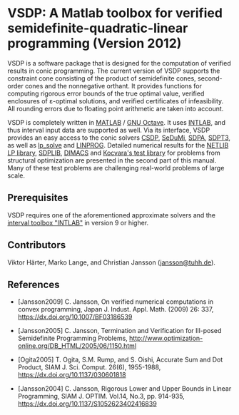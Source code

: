 # VSDP: A Matlab toolbox for verified semidefinite-quadratic-linear programming (Version 2012)

VSDP is a software package that is designed for the computation of verified
results in conic programming.  The current version of VSDP supports the
constraint cone consisting of the product of semidefinite cones, second-order
cones and the nonnegative orthant.  It provides functions for computing
rigorous error bounds of the true optimal value, verified enclosures of
ε-optimal  solutions, and verified certificates of infeasibility.  All rounding
errors due to floating point arithmetic are taken into account.

VSDP is completely written in [MATLAB](https://www.mathworks.com) /
[GNU Octave](https://www.gnu.org/software/octave).  It uses
[INTLAB](http://www.ti3.tuhh.de/rump/intlab), and thus interval input data are
supported as well.  Via its interface, VSDP provides an easy access to the
conic solvers [CSDP](https://projects.coin-or.org/Csdp),
[SeDuMi](https://github.com/sqlp/sedumi), [SDPA](https://sdpa.sourceforge.io),
[SDPT3](https://github.com/sqlp/sdpt3), as well as
[lp_solve](https://lpsolve.sourceforge.io) and
[LINPROG](https://www.mathworks.com/help/optim/ug/linprog.html).
Detailed numerical results for the
[NETLIB LP library](http://www.netlib.org/lp),
[SDPLIB](http://euler.nmt.edu/~brian/sdplib/sdplib.html),
[DIMACS](http://dimacs.rutgers.edu/Challenges/Seventh/Instances/) and
[Kocvara's test library](http://plato.asu.edu/ftp/kocvara) for problems from
structural optimization are presented in the second part of this manual.
Many of these test problems are challenging real-world problems of large scale.


## Prerequisites

VSDP requires one of the aforementioned approximate solvers and the
[interval toolbox "INTLAB"](http://www.ti3.tuhh.de/rump/intlab) in version 9
or higher.


## Contributors

Viktor Härter, Marko Lange, and Christian Jansson (jansson@tuhh.de).


## References

- [Jansson2009] C. Jansson, On verified numerical computations in convex
  programming, Japan J. Indust. Appl. Math. (2009) 26: 337,
  https://dx.doi.org/10.1007/BF03186539

- [Jansson2005] C. Jansson, Termination and Verification for Ill-posed
  Semidefinite Programming Problems,
  http://www.optimization-online.org/DB_HTML/2005/06/1150.html

- [Ogita2005] T. Ogita, S.M. Rump, and S. Oishi, Accurate Sum and Dot Product,
  SIAM J. Sci. Comput. 26(6), 1955-1988,
  https://dx.doi.org/10.1137/030601818

- [Jansson2004] C. Jansson, Rigorous Lower and Upper Bounds in Linear
  Programming, SIAM J. OPTIM. Vol.14, No.3, pp. 914-935,
  https://dx.doi.org/10.1137/S1052623402416839
